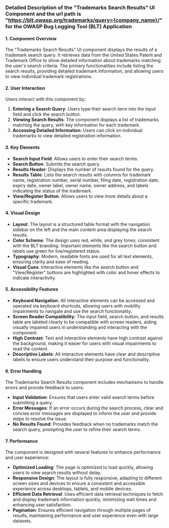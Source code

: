 ### Detailed Description of the "Trademarks Search Results" UI Component and the url path is "https://blt.owasp.org/trademarks/query={company_name}/" for the OWASP Bug Logging Tool (BLT) Application

#### 1. Component Overview
The "Trademarks Search Results" UI component displays the results of a trademark search query. It retrieves data from the United States Patent and Trademark Office to show detailed information about trademarks matching the user's search criteria. The primary functionalities include listing the search results, providing detailed trademark information, and allowing users to view individual trademark registrations.

#### 2. User Interaction
Users interact with this component by:
1. **Entering a Search Query**: Users type their search term into the input field and click the search button.
2. **Viewing Search Results**: The component displays a list of trademarks matching the query, with key information for each trademark.
3. **Accessing Detailed Information**: Users can click on individual trademarks to view detailed registration information.

#### 3. Key Elements
- **Search Input Field**: Allows users to enter their search terms.
- **Search Button**: Submits the search query.
- **Results Header**: Displays the number of results found for the query.
- **Results Table**: Lists the search results with columns for trademark name, registration number, serial number, filing date, registration date, expiry date, owner label, owner name, owner address, and labels indicating the status of the trademark.
- **View/Register Button**: Allows users to view more details about a specific trademark.

#### 4. Visual Design
- **Layout**: The layout is a structured table format with the navigation sidebar on the left and the main content area displaying the search results.
- **Color Scheme**: The design uses red, white, and grey tones, consistent with the BLT branding. Important elements like the search button and labels use green for live/registered status.
- **Typography**: Modern, readable fonts are used for all text elements, ensuring clarity and ease of reading.
- **Visual Cues**: Interactive elements like the search button and "View/Register" buttons are highlighted with color and hover effects to indicate interactivity.

#### 5. Accessibility Features
- **Keyboard Navigation**: All interactive elements can be accessed and operated via keyboard shortcuts, allowing users with mobility impairments to navigate and use the search functionality.
- **Screen Reader Compatibility**: The input field, search button, and results table are labeled clearly to be compatible with screen readers, aiding visually impaired users in understanding and interacting with the component.
- **High Contrast**: Text and interactive elements have high contrast against the background, making it easier for users with visual impairments to read the content.
- **Descriptive Labels**: All interactive elements have clear and descriptive labels to ensure users understand their purpose and functionality.

#### 6. Error Handling
The Trademarks Search Results component includes mechanisms to handle errors and provide feedback to users:
- **Input Validation**: Ensures that users enter valid search terms before submitting a query.
- **Error Messages**: If an error occurs during the search process, clear and concise error messages are displayed to inform the user and provide steps to resolve the issue.
- **No Results Found**: Provides feedback when no trademarks match the search query, prompting the user to refine their search terms.

#### 7. Performance
The component is designed with several features to enhance performance and user experience:
- **Optimized Loading**: The page is optimized to load quickly, allowing users to view search results without delay.
- **Responsive Design**: The layout is fully responsive, adapting to different screen sizes and devices to ensure a consistent and accessible experience across desktops, tablets, and mobile devices.
- **Efficient Data Retrieval**: Uses efficient data retrieval techniques to fetch and display trademark information quickly, minimizing wait times and enhancing user satisfaction.
- **Pagination**: Ensures efficient navigation through multiple pages of results, maintaining performance and user experience even with large datasets.
